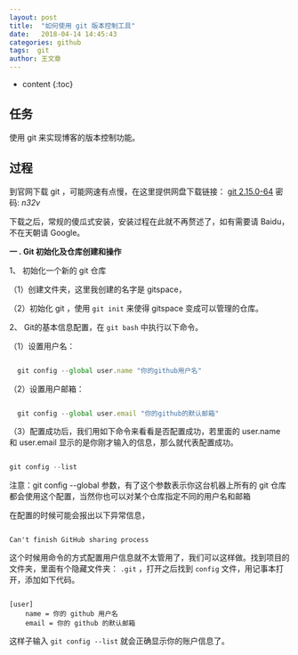 ```yaml
---
layout: post
title:  "如何使用 git 版本控制工具"
date:   2018-04-14 14:45:43
categories: github
tags:  git
author: 王文章
---
```


* content
{:toc}

## 任务

使用 git 来实现博客的版本控制功能。

## 过程

到官网下载 git ，可能网速有点慢，在这里提供网盘下载链接：
[git 2.15.0-64](https://pan.baidu.com/s/12GTlD5Sd3rmDx_PSQb-7-w) 密码: *n32v*

下载之后，常规的傻瓜式安装，安装过程在此就不再赘述了，如有需要请 Baidu，不在天朝请 Google。

**一 . Git 初始化及仓库创建和操作**

1、 初始化一个新的 git 仓库


  （1）创建文件夹，这里我创建的名字是 gitspace，

  （2）初始化 git ，使用 `git init` 来使得 gitspace 变成可以管理的仓库。

2、 Git的基本信息配置，在 `git bash` 中执行以下命令。

  （1）设置用户名：

```js

  git config --global user.name "你的github用户名"

```

  （2）设置用户邮箱：

```js

  git config --global user.email "你的github的默认邮箱"

```




  （3）配置成功后，我们用如下命令来看看是否配置成功，若里面的 user.name 和 user.email 显示的是你刚才输入的信息，那么就代表配置成功。

```js

git config --list

```

  注意：git config --global 参数，有了这个参数表示你这台机器上所有的 git 仓库都会使用这个配置，当然你也可以对某个仓库指定不同的用户名和邮箱

在配置的时候可能会报出以下异常信息，

```

Can't finish GitHub sharing process

```

这个时候用命令的方式配置用户信息就不太管用了，我们可以这样做。找到项目的文件夹，里面有个隐藏文件夹： `.git` ，打开之后找到 `config` 文件，用记事本打开，添加如下代码。

```

[user]
    name = 你的 github 用户名
    email = 你的 github 的默认邮箱

```

这样子输入 `git config --list` 就会正确显示你的账户信息了。






